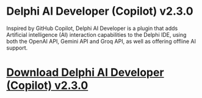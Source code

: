 # Delphi AI Developer (Copilot) v2.3.0

Inspired by GitHub Copilot, Delphi AI Developer is a plugin that adds Artificial intelligence (AI) interaction capabilities to the Delphi IDE, using both the OpenAI API, Gemini API and Groq API, as well as offering offline AI support.

# [Download Delphi AI Developer (Copilot) v2.3.0](https://developer.team/delphi/35038-delphi-ai-developer-copilot-v230.html)
